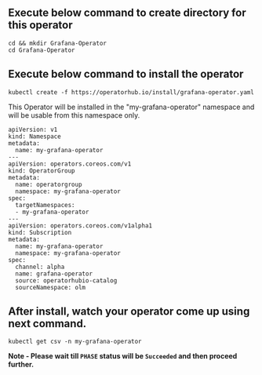 ## Execute below command to create directory for this operator

```execute
cd && mkdir Grafana-Operator
cd Grafana-Operator
```

## Execute below command to install the operator

```execute
kubectl create -f https://operatorhub.io/install/grafana-operator.yaml
```

This Operator will be installed in the "my-grafana-operator" namespace and will be usable from this namespace only.

```
apiVersion: v1 
kind: Namespace 
metadata: 
  name: my-grafana-operator 
--- 
apiVersion: operators.coreos.com/v1 
kind: OperatorGroup 
metadata: 
  name: operatorgroup 
  namespace: my-grafana-operator 
spec: 
  targetNamespaces:
  - my-grafana-operator 
---
apiVersion: operators.coreos.com/v1alpha1 
kind: Subscription 
metadata: 
  name: my-grafana-operator 
  namespace: my-grafana-operator 
spec: 
  channel: alpha 
  name: grafana-operator 
  source: operatorhubio-catalog 
  sourceNamespace: olm
```

## After install, watch your operator come up using next command.

```execute
kubectl get csv -n my-grafana-operator
```

**Note - Please wait till `PHASE` status will be `Succeeded` and then proceed further.**